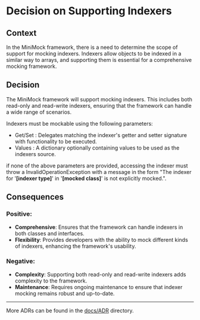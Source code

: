 ﻿# Decision on Supporting Indexers

## Context

In the MiniMock framework, there is a need to determine the scope of support for mocking indexers. Indexers allow objects to be indexed in a similar way to arrays, and supporting them is essential for a comprehensive mocking framework.

## Decision

The MiniMock framework will support mocking indexers. This includes both read-only and read-write indexers, ensuring that the framework can handle a wide range of scenarios.

Indexers must be mockable using the following parameters:

- Get/Set : Delegates matching the indexer's getter and setter signature with functionality to be executed.
- Values : A dictionary optionally containing values to be used as the indexers source.

if none of the above parameters are provided, accessing the indexer must throw a InvalidOperationException with a message in the form "The indexer for '__[indexer type]__' in '__[mocked class]__' is not explicitly mocked.".

## Consequences

### Positive:

- **Comprehensive**: Ensures that the framework can handle indexers in both classes and interfaces.
- **Flexibility**: Provides developers with the ability to mock different kinds of indexers, enhancing the framework's usability.

### Negative:

- **Complexity**: Supporting both read-only and read-write indexers adds complexity to the framework.
- **Maintenance**: Requires ongoing maintenance to ensure that indexer mocking remains robust and up-to-date.

---

More ADRs can be found in the [docs/ADR](../README.md) directory.
